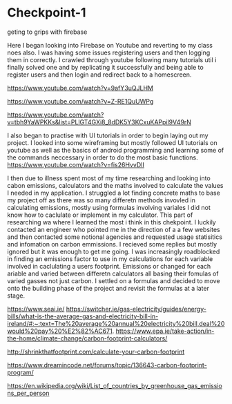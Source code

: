 # Checkpoint-1
geting to grips with firebase 


Here I began looking into Firebase on Youtube and reverting to my class noes also. I was having some issues registering users and then logging them in correctly.
I crawled through youtube following many tutorials util i finally solved one and by replicating it successfully and being able to register users and then login and redirect back to a homescreen. 

https://www.youtube.com/watch?v=9afY3uQJLHM 
 
https://www.youtube.com/watch?v=Z-RE1QuUWPg 
 
https://www.youtube.com/watch?v=tbh9YaWPKKs&list=PLlGT4GXi8_8dDK5Y3KCxuKAPpil9V49rN 
 


I also began to practise with UI tutorials in order to begin laying out my project. I looked into some wireframing but mostly followed UI tutorials on youtube as well as the basics of android programming and learning some of the commands neccessary in order to do the most basic functions. 
https://www.youtube.com/watch?v=fis26HvvDII 


I then due to illness spent most of my time researching and looking into cabon emissions, calculators and the maths involved to calculate the values I needed in my application. 
I struggled a lot finding concrete maths to base my project off as there was so many differetn methods invovled in calculating emissions, mostly using formulas involving variales I did not know how to caclulate or implement in my calculator. This part of researching wa where I learned the most i think in this chekpoint. I luckily contacted an engineer who pointed me in the direction of a a few websites and then contacted some notional agencies and requested usage statisitics and infomation on carbon emmissions. I recieved some replies but mostly ignored but it was enough to get me going. I was increasingly roadblocked in finding an emissions factor to use in my calculations for each variable involved in caclulating a users footprint. Emissions or changed for each ariable and varied between differetn calculators all basing their fomulas of varied gasses not just carbon. I settled on a formulas and decided to move onto the building phase of the project and revisit the formulas at a later stage.

https://www.seai.ie/ 
https://switcher.ie/gas-electricity/guides/energy-bills/what-is-the-average-gas-and-electricity-bill-in-ireland/#:~:text=The%20average%20annual%20electricity%20bill,deal%20would%20pay%20%E2%82%AC671. 
https://www.epa.ie/take-action/in-the-home/climate-change/carbon-footprint-calculators/ 
 
http://shrinkthatfootprint.com/calculate-your-carbon-footprint 
 
https://www.dreamincode.net/forums/topic/136643-carbon-footprint-program/ 
 
https://en.wikipedia.org/wiki/List_of_countries_by_greenhouse_gas_emissions_per_person 

